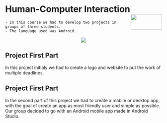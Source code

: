 # Human-Computer Interaction <img align="right" width="100" height="50" src="https://camo.githubusercontent.com/b2029ffe76b249d5bdd72d48611937651db6a96a/68747470733a2f2f692e696d6775722e636f6d2f4c304e4c616a582e706e67">


    - In this course we had to develop two projects in groups of three students.
    - The language used was Android.


<p align="center">
  <img src="https://github.com/Ricardo-Esteves/CAN-I-COOK-IT/blob/master/img/logo.png">
</p>

## Project First Part

In this project initialy we had to create a logo and website to put the work of multiple deadlines.

## Project First Part

In the second part of this project we had to create a mabile or desktop app, with the goal of create an app as most friendly user and simple as possible. Our group decided to go with an Android mobile app made in Android Studio.

